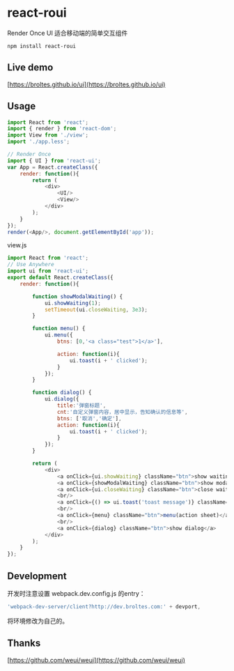 # react-roui
Render Once UI 适合移动端的简单交互组件

`npm install react-roui`

## Live demo
[https://broltes.github.io/ui](https://broltes.github.io/ui)

## Usage
```js
import React from 'react';
import { render } from 'react-dom';
import View from './view';
import './app.less';

// Render Once
import { UI } from 'react-ui';
var App = React.createClass({
    render: function(){
        return (
            <div>
                <UI/>
                <View/>
            </div>
        );
    }
});
render(<App/>, document.getElementById('app'));
```

view.js
```js
import React from 'react';
// Use Anywhere
import ui from 'react-ui';
export default React.createClass({
    render: function(){

        function showModalWaiting() {
            ui.showWaiting(1);
            setTimeout(ui.closeWaiting, 3e3);
        }

        function menu() {
            ui.menu({
                btns: [0,'<a class="test">1</a>'],

                action: function(i){
                    ui.toast(i + ' clicked');
                }
            });
        }

        function dialog() {
            ui.dialog({
                title:'弹窗标题',
                cnt:'自定义弹窗内容，居中显示，告知确认的信息等',
                btns: ['取消','确定'],
                action: function(i){
                    ui.toast(i + ' clicked');
                }
            });
        }

        return (
            <div>
                <a onClick={ui.showWaiting} className="btn">show waiting</a>
                <a onClick={showModalWaiting} className="btn">show modal waiting 3s</a>
                <a onClick={ui.closeWaiting} className="btn">close waiting</a>
                <br/>
                <a onClick={() => ui.toast('toast message')} className="btn">toast message</a>
                <br/>
                <a onClick={menu} className="btn">menu(action sheet)</a>
                <br/>
                <a onClick={dialog} className="btn">show dialog</a>
            </div>
        );
    }
});

```

## Development
开发时注意设置 webpack.dev.config.js 的entry：
```js
'webpack-dev-server/client?http://dev.broltes.com:' + devport,
```
将环境修改为自己的。

## Thanks
[https://github.com/weui/weui](https://github.com/weui/weui)

